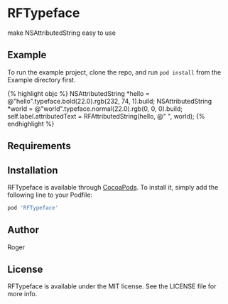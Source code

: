 # RFTypeface

make NSAttributedString easy to use



## Example

To run the example project, clone the repo, and run `pod install` from the Example directory first.

{% highlight objc %}
NSAttributedString *hello = @"hello".typeface.bold(22.0).rgb(232, 74, 1).build;
NSAttributedString *world = @"world".typeface.normal(22.0).rgb(0, 0, 0).build;
self.label.attributedText = RFAttributedString(hello, @" ", world);
{% endhighlight %}

## Requirements

## Installation

RFTypeface is available through [CocoaPods](http://cocoapods.org). To install
it, simply add the following line to your Podfile:

```ruby
pod 'RFTypeface'
```

## Author

Roger

## License

RFTypeface is available under the MIT license. See the LICENSE file for more info.
